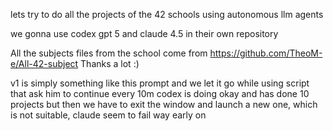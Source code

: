 lets try to do all the projects of the 42 schools using autonomous llm agents

we gonna use codex gpt 5 and claude 4.5 in their own repository

All the subjects files from the school come from https://github.com/TheoM-e/All-42-subject Thanks a lot :)

v1 is simply something like this prompt and we let it go while using script that ask him to continue every 10m
codex is doing okay and has done 10 projects but then we have to exit the window and launch a new one, which is not suitable, claude seem to fail way early on

